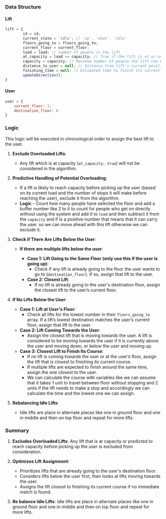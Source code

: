 ### Data Structure

#### Lift

```javascript
lift = {
        id = id;
        current_state = 'idle'; // 'up', 'down', 'idle'
        floors_going_to = floors_going_to;
        current_floor = current_floor;
        load = load; // number of people in the lift
        at_capacity = load >= capacity; // True if the lift is at or over capacity
        capacity = capacity; // Maximum number of people the lift can hold
        distance_to_user = null; // Distance from lift's current position to the user's current floor
        finishing_time = null; // Estimated time to finish its current course
        updateDirection();
}
```

#### User

```javascript
user = {
    current_floor: 3,
    destination_floor: 8
}
```

### Logic

This logic will be executed in chronological order to assign the best lift to the user.

1. **Exclude Overloaded Lifts**:
   - Any lift which is at capacity (`at_capacity: true`) will not be considered in the algorithm.

2. **Predictive Handling of Potential Overloading**:
   - If a lift is likely to reach capacity before picking up the user (based on its current load and the number of stops it will make before reaching the user), exclude it from the algorithm.
   - **Logic** - Count how many people have selected the floor and add a buffer number like 2 to it to count for people who get on directly without using the system and add it to ```load``` and then subtract it from the ```capacity``` and if is a positive number that means that it can carry the user. so we can move ahead with this lift otherwise we can exclude it.

3. **Check if There Are Lifts Below the User**:
   - **If there are multiple lifts below the user**:

     - **Case 1: Lift Going to the Same Floor (only use this if the user is going up)**:
       - Check if any lift is already going to the floor the user wants to go to (`destination_floor`). If so, assign that lift to the user.
     - **Case 2: Closest Lift**:
       - If no lift is already going to the user's destination floor, assign the closest lift to the user’s current floor.

4. **If No Lifts Below the User**:
   - **Case 1: Lift at User's Floor**:
     - Check all lifts for the lowest number in their `floors_going_to` array. If a lift’s lowest destination matches the user’s current floor, assign that lift to the user.
   - **Case 2: Lift Coming Towards the User**:
     - Assign the closest lift that is moving towards the user. A lift is considered to be moving towards the user if it is currently above the user and moving down, or below the user and moving up.
   - **Case 3: Closest Lift to Finish Its Course**:
     - If no lift is coming towards the user or at the user’s floor, assign the lift that is closest to finishing its current course.
     - If multiple lifts are expected to finish around the same time, assign the one closest to the user.
     - We can calculate the course with variables like we can assume that it takes 1 unit to travel between floor without stopping and 2 units if the lift needs to make a stop and accordingly we can calculate the time and the lowest one we can assign.
5. **Rebalancing Idle Lifts**:
   - Idle lifts are place in alternate places like one in ground floor and one in middle and then on top floor and repeat for more lifts.


### Summary

1. **Excludes Overloaded Lifts**: Any lift that is at capacity or predicted to reach capacity before picking up the user is excluded from consideration.

2. **Optimizes Lift Assignment**:
   - Prioritizes lifts that are already going to the user's destination floor.
   - Considers lifts below the user first, then looks at lifts moving towards the user.
   - Assigns the lift closest to finishing its current course if no immediate match is found.

3. **Re balance Idle Lifts**: Idle lifts are place in alternate places like one in ground floor and one in middle and then on top floor and repeat for more lifts.


